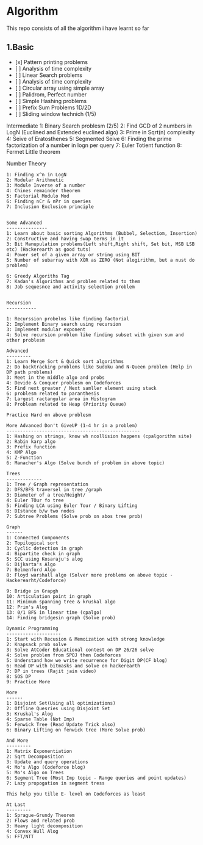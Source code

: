 # Algorithm
This repo consists of all the algorithm i have learnt so far

<h2>1.Basic</h2>
<ul>
    <li input="checkbox"> [x] Pattern printing problems </li>
    <li> [ ] Analysis of time complexity </li>
    <li> [ ] Linear Search problems </li>
    <li> [ ] Analysis of time complexity </li>
    <li> [ ] Circular array using simple array </li>
    <li> [ ] Palidrom, Perfect number </li>
    <li> [ ] Simple Hashing problems </li>
    <li> [ ] Prefix Sum Problems 1D/2D </li>
    <li> [ ] Sliding window technich (1/5) </li>
</ul>
Intermediate
    1: Binary Search problesm (2/5)
    2: Find GCD of 2 numbers in LogN (Euclined and Extended euclined algo)
    3: Prime in Sqrt(n) complexity  
    4: Seive of Eratosthenes
    5: Segmented Seive
    6: Finding the prime factorization of a number in logn per query
    7: Euler Totient function
    8: Fermet Little theorem
    
Number Theory
    
    1: Finding x^n in LogN
    2: Modular Arithmetic
    3: Module Inverse of a number
    4: Chines remainder theorem
    5: Factorial Modulo Mod
    6: Finding nCr & nPr in queries
    7: Inclusion Exclusion principle


    Some Advanced
    ---------------
    1: Learn about basic sorting Algorithms (Bubbel, Selectiom, Insertion)
    2: Constructive and having swap terms in it
    3: Bit Manupulation problems(Left shift,Right shift, Set bit, MSB LSB etc) (Hackerearth as good tuts)
    4: Power set of a given array or string using BIT
    5: Number of subarray with XOR as ZERO (Not alogirithm, but a nust do problem)

    6: Greedy Algoriths Tag
    7: Kadan's Algorithms and problem related to them
    8: Job sequesnce and activity selection problem

    
    Recursion
    -----------

    1: Recurssion probelms like finding factorial 
    2: Implement Binary search using recursion
    3: Implement modular exponent
    4: Solve recursion problem like finding subset with given sum and other problesm

    Advanced
    ---------
    1: Learn Merge Sort & Quick sort algorithms
    2: Do backtracking problems like Sudoku and N-Queen problem (Help in DP path problems)
    3: Meet in the middle algo and probs
    4: Devide & Conquer problesm on Codeforces
    5: Find next greater / Next samller element using stack
    6: problesm related to paranthesis
    7: Largest ractangular area in Histogram
    8: Probleam related to Heap (Priority Queue)

    Practice Hard on above problesm

    More Advanced Don't GiveUP (1-4 hr in a problem)
    -------------------------------------------------
    1: Hashing on strings, know wh ncollision happens (cpalgorithm site)
    2: Rabin karp algo
    3: Prefix function
    4: KMP Algo
    5: Z-Function
    6: Manacher's Algo (Solve bunch of problem in above topic)

    Trees
    -------------
    1: Tree / Graph representation
    2: DFS/BFS traversel in tree /graph
    3: Diameter of a tree/Height/
    4: Euler TOur fo tree
    5: Finding LCA using Euler Tour / Binary Lifting
    6: DIstance b/w two nodes
    7: Subtree Problems (Solve prob on abos tree prob)

    Graph
    ------
    1: Connected Components
    2: Topilogical sort
    3: Cyclic detection in graph
    4: Bipartite check in graph
    5: SCC using Kosaraju's alog
    6: Dijkarta's Algo
    7: Belmenford Algo
    8: Floyd warshall algo (Solver more problems on above topic - Hackerearht/Codeforce)

    9: Bridge in Grapgh
    10: Articulation point in graph
    11: Minimum spanning tree & kruskal algo
    12: Prim's Alog
    13: 0/1 BFS in linear time (cpalgo)
    14: Finding bridgesin graph (Solve prob)

    Dynamic Programming
    --------------------
    1: Start with Recusion & Memoization with strong knowledge
    2: Knapsack prob solve
    3: Solve AtCoder Educational contest on DP 26/26 solve
    4: Solve problem from SPOJ then Codeforces
    5: Understand how we write recurrence for Digit DP(CF blog)
    6: Read DP with bitmasks and solve on hackerearth
    7: DP in trees (Rajit jain video)
    8: SOS DP
    9: Practice More

    More
    ------
    1: Disjoint Set(Using all optimizations)
    2: Offline Quesries using Disjoint Set
    3: Kruskal's Alog
    4: Sparse Table (Not Imp)
    5: Fenwick Tree (Read Update Trick also)
    6: Binary Lifting on fenwick tree (More Solve prob)

    And More
    ---------
    1: Matrix Exponentiation
    2: Sqrt Decomposition
    3: Update and query operations
    4: Mo's Algo (Codeforce blog)
    5: Mo's Algo on Trees
    6: Segment Tree (Most Imp topic - Range queries and point updates)
    7: Lazy propogation in segment tress

    This help you tille E- level on Codeforces as least

    At Last
    ---------
    1: Sprague-Grundy Theorem
    2: Flows and related prob
    3: Heavy light decomposition
    4: Convex Hull Alog
    5: FFT/NTT
